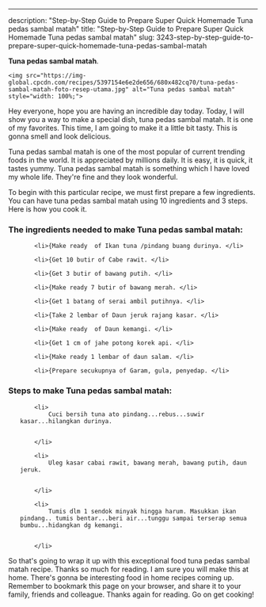 ---
description: "Step-by-Step Guide to Prepare Super Quick Homemade Tuna pedas sambal matah"
title: "Step-by-Step Guide to Prepare Super Quick Homemade Tuna pedas sambal matah"
slug: 3243-step-by-step-guide-to-prepare-super-quick-homemade-tuna-pedas-sambal-matah

<p>
	<strong>Tuna pedas sambal matah</strong>. 
	
</p>
<p>
	
	<img src="https://img-global.cpcdn.com/recipes/5397154e6e2de656/680x482cq70/tuna-pedas-sambal-matah-foto-resep-utama.jpg" alt="Tuna pedas sambal matah" style="width: 100%;">
	
	
</p>
<p>
	Hey everyone, hope you are having an incredible day today. Today, I will show you a way to make a special dish, tuna pedas sambal matah. It is one of my favorites. This time, I am going to make it a little bit tasty. This is gonna smell and look delicious.
</p>
	
<p>
	Tuna pedas sambal matah is one of the most popular of current trending foods in the world. It is appreciated by millions daily. It is easy, it is quick, it tastes yummy. Tuna pedas sambal matah is something which I have loved my whole life. They're fine and they look wonderful.
</p>
<p>
	
</p>

<p>
To begin with this particular recipe, we must first prepare a few ingredients. You can have tuna pedas sambal matah using 10 ingredients and 3 steps. Here is how you cook it.
</p>

<h3>The ingredients needed to make Tuna pedas sambal matah:</h3>

<ol>
	
		<li>{Make ready  of Ikan tuna /pindang buang durinya. </li>
	
		<li>{Get 10 butir of Cabe rawit. </li>
	
		<li>{Get 3 butir of bawang putih. </li>
	
		<li>{Make ready 7 butir of bawang merah. </li>
	
		<li>{Get 1 batang of serai ambil putihnya. </li>
	
		<li>{Take 2 lembar of Daun jeruk rajang kasar. </li>
	
		<li>{Make ready  of Daun kemangi. </li>
	
		<li>{Get 1 cm of jahe potong korek api. </li>
	
		<li>{Make ready 1 lembar of daun salam. </li>
	
		<li>{Prepare secukupnya of Garam, gula, penyedap. </li>
	
</ol>
<p>
	
</p>

<h3>Steps to make Tuna pedas sambal matah:</h3>

<ol>
	
		<li>
			Cuci bersih tuna ato pindang...rebus...suwir kasar...hilangkan durinya.
			
			
		</li>
	
		<li>
			Uleg kasar cabai rawit, bawang merah, bawang putih, daun jeruk.
			
			
		</li>
	
		<li>
			Tumis dlm 1 sendok minyak hingga harum. Masukkan ikan pindang.. tumis bentar...beri air...tunggu sampai terserap semua bumbu...hidangkan dg kemangi.
			
			
		</li>
	
</ol>

<p>
	
</p>

<p>
	So that's going to wrap it up with this exceptional food tuna pedas sambal matah recipe. Thanks so much for reading. I am sure you will make this at home. There's gonna be interesting food in home recipes coming up. Remember to bookmark this page on your browser, and share it to your family, friends and colleague. Thanks again for reading. Go on get cooking!
</p>
